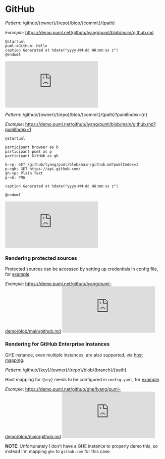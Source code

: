 # GitHub

*Pattern*: /github/{owner}/{repo}/blob/{commit}/{path}

*Example*: https://demo.puml.net/github/lyang/puml/blob/main/github.md
```
@startuml
puml->GitHub: Hello
caption Generated at %date("yyyy-MM-dd HH:mm:ss z")
@enduml
```
[![demo](https://demo.puml.net/github/lyang/puml/blob/main/github.md)](https://demo.puml.net/github/lyang/puml/blob/main/github.md)

*Pattern*: /github/{owner}/{repo}/blob/{commit}/{path}?pumlIndex={n}

*Example*: https://demo.puml.net/github/lyang/puml/blob/main/github.md?pumlIndex=1
```
@startuml

participant browser as b
participant puml as p
participant GitHub as gh

b->p: GET /github/lyang/puml/blob/main/github.md?pumlIndex=1
p->gh: GET https://api.github.com/
gh->p: Plain Text
p->b: PNG

caption Generated at %date("yyyy-MM-dd HH:mm:ss z")

@enduml
```
[![demo](https://demo.puml.net/github/lyang/puml/blob/main/github.md?pumlIndex=1)](https://demo.puml.net/github/lyang/puml/blob/main/github.md?pumlIndex=1)

### Rendering protected sources
Protected sources can be accessed by setting up credentials in config file, for [example](puml-demo.yaml)

*Example*: https://demo.puml.net/github/lyang/puml-demo/blob/main/github.md
[![demo](https://demo.puml.net/github/lyang/puml-demo/blob/main/github.md)](https://demo.puml.net/github/lyang/puml-demo/blob/main/github.md)

### Rendering for GitHub Enterprise Instances
GHE instance, even multiple instances, are also supported, via [host mapping](puml-demo.yaml).

*Pattern*: /github/{key}/{owner}/{repo}/blob/{branch}/{path}

Host mapping for `{key}` needs to be configured in `config.yaml`, for [example](puml-demo.yaml).

*Example*: https://demo.puml.net/github/ghe/lyang/puml-demo/blob/main/github.md
[![demo](https://demo.puml.net/github/ghe/lyang/puml-demo/blob/main/github.md)](https://demo.puml.net/github/ghe/lyang/puml-demo/blob/main/github.md)

**NOTE**: Unfortunately I don't have a GHE instance to properly demo this, so instead I'm mapping `ghe` to `github.com` for this case.
